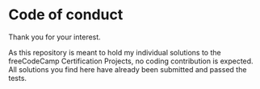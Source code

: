 # Code of conduct
Thank you for your interest.

As this repository is meant to hold my individual solutions to the freeCodeCamp Certification Projects, no coding contribution is expected. All solutions you find here have already been submitted and passed the tests.
